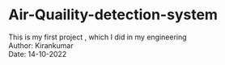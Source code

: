 # Air-Quaility-detection-system
This is my first project , which I did in my engineering
<br>
Author: Kirankumar 
<br>
Date: 14-10-2022
